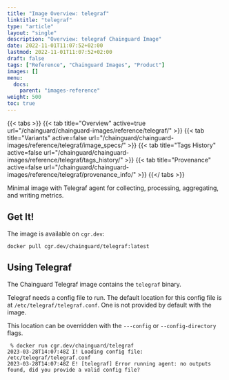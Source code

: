 ```yaml
---
title: "Image Overview: telegraf"
linktitle: "telegraf"
type: "article"
layout: "single"
description: "Overview: telegraf Chainguard Image"
date: 2022-11-01T11:07:52+02:00
lastmod: 2022-11-01T11:07:52+02:00
draft: false
tags: ["Reference", "Chainguard Images", "Product"]
images: []
menu:
  docs:
    parent: "images-reference"
weight: 500
toc: true
---
```


{{< tabs >}}
{{< tab title="Overview" active=true url="/chainguard/chainguard-images/reference/telegraf/" >}}
{{< tab title="Variants" active=false url="/chainguard/chainguard-images/reference/telegraf/image_specs/" >}}
{{< tab title="Tags History" active=false url="/chainguard/chainguard-images/reference/telegraf/tags_history/" >}}
{{< tab title="Provenance" active=false url="/chainguard/chainguard-images/reference/telegraf/provenance_info/" >}}
{{</ tabs >}}



<!--overview:start-->
Minimal image with Telegraf agent for collecting, processing, aggregating, and writing metrics.
<!--overview:end-->

<!--getting:start-->
## Get It!
The image is available on `cgr.dev`:

```
docker pull cgr.dev/chainguard/telegraf:latest
```
<!--getting:end-->

<!--body:start-->
## Using Telegraf

The Chainguard Telegraf image contains the `telegraf` binary.

Telegraf needs a config file to run.
The default location for this config file is at `/etc/telegraf/telegraf.conf`.
One is not provided by default with the image.

This location can be overridden with the `---config` or `--config-directory` flags.

```shell
 % docker run cgr.dev/chainguard/telegraf
2023-03-28T14:07:48Z I! Loading config file: /etc/telegraf/telegraf.conf
2023-03-28T14:07:48Z E! [telegraf] Error running agent: no outputs found, did you provide a valid config file?
```
<!--body:end-->

